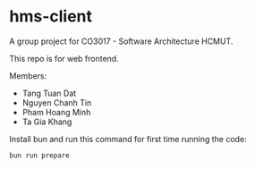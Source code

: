 # hms-client

A group project for CO3017 - Software Architecture HCMUT.

This repo is for web frontend.

Members:

- Tang Tuan Dat
- Nguyen Chanh Tin
- Pham Hoang Minh
- Ta Gia Khang

Install bun and run this command for first time running the code:

```{bun}
bun run prepare
```

